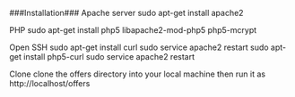 ###Installation###
Apache server
sudo apt-get install apache2

PHP
sudo apt-get install php5 libapache2-mod-php5 php5-mcrypt

Open SSH
sudo apt-get install curl
sudo service apache2 restart
sudo apt-get install php5-curl
sudo service apache2 restart

Clone
clone the offers directory into your local machine then run it as http://localhost/offers